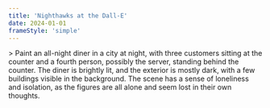 ```yaml
---
title: 'Nighthawks at the Dall-E'
date: 2024-01-01
frameStyle: 'simple'
---
```

\> Paint an all-night diner in a city at night, with three customers sitting at the counter and a fourth person, possibly the server, standing behind the counter. The diner is brightly lit, and the exterior is mostly dark, with a few buildings visible in the background. The scene has a sense of loneliness and isolation, as the figures are all alone and seem lost in their own thoughts.